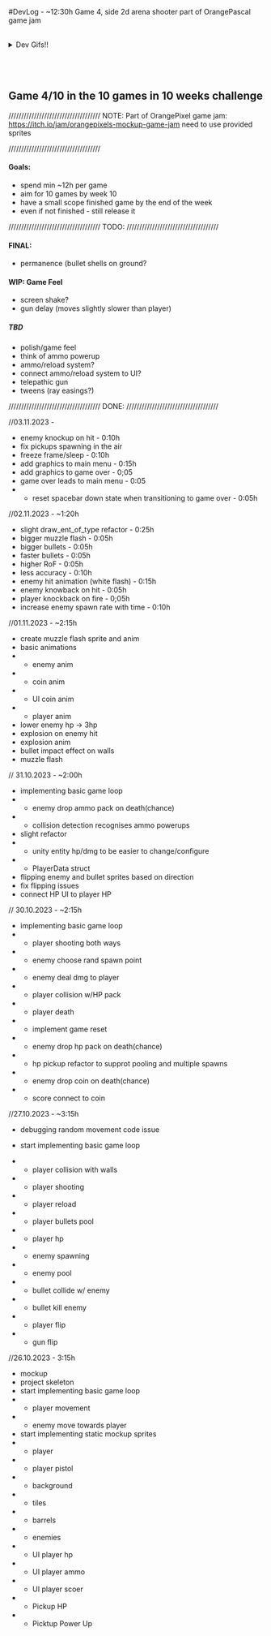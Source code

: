 #DevLog - ~12:30h
Game 4, side 2d arena shooter part of OrangePascal game jam

<br>

<details>
  <summary>Dev Gifs!!</summary>
  
  [![Image from Gyazo](https://i.gyazo.com/56f3a8aac61c4980e7b47ff8f43967a9.gif)](https://gyazo.com/56f3a8aac61c4980e7b47ff8f43967a9)

  [![Image from Gyazo](https://i.gyazo.com/cdc10e3ad8553fb04ddb98f7e7d854c8.gif)](https://gyazo.com/cdc10e3ad8553fb04ddb98f7e7d854c8)

  [![Image from Gyazo](https://i.gyazo.com/8c2c2ac24afb423e124a409755a647c5.gif)](https://gyazo.com/8c2c2ac24afb423e124a409755a647c5)

  [![Image from Gyazo](https://i.gyazo.com/9ea77803fcbc736e2160197130ddbb02.gif)](https://gyazo.com/9ea77803fcbc736e2160197130ddbb02)
  
</details>
<br>
<br>
<br>

## Game 4/10 in the 10 games in 10 weeks challenge
////////////////////////////////////
              NOTE:
Part of OrangePixel game jam: https://itch.io/jam/orangepixels-mockup-game-jam
need to use provided sprites

////////////////////////////////////
#### Goals:
- spend min ~12h per game
- aim for 10 games by week 10 
- have a small scope finished game by the end of the week
- even if not finished - still release it

////////////////////////////////////
              TODO:
////////////////////////////////////

#### FINAL:
- permanence (bullet shells on ground?

#### WIP: Game Feel
- screen shake?
- gun delay (moves slightly slower than player)


##### TBD
- polish/game feel
- think of ammo powerup
- ammo/reload system?
- connect ammo/reload system to UI?
- telepathic gun
- tweens (ray easings?)

////////////////////////////////////
              DONE:
////////////////////////////////////

//03.11.2023 -
- enemy knockup on hit - 0:10h
- fix pickups spawning in the air
- freeze frame/sleep - 0:10h
- add graphics to main menu - 0:15h
- add graphics to game over - 0;05
- game over leads to main menu - 0:05 
- - reset spacebar down state when transitioning to game over - 0:05h

//02.11.2023 - ~1:20h
- slight draw_ent_of_type refactor - 0:25h
- bigger muzzle flash - 0:05h
- bigger bullets - 0:05h
- faster bullets - 0:05h
- higher RoF - 0:05h
- less accuracy - 0:10h
- enemy hit animation (white flash) - 0:15h
- enemy knowback on hit - 0:05h
- player knockback on fire - 0;05h
- increase enemy spawn rate with time - 0:10h

//01.11.2023 - ~2:15h
- create muzzle flash sprite and anim
- basic animations
- - enemy anim
- - coin anim
- - UI coin anim
- - player anim
- lower enemy hp -> 3hp 
- explosion on enemy hit
- explosion anim
- bullet impact effect on walls
- muzzle flash

// 31.10.2023 - ~2:00h 
- implementing basic game loop
- - enemy drop ammo pack on death(chance)
- - collision detection recognises ammo powerups
- slight refactor
- - unity entity hp/dmg to be easier to change/configure
- - PlayerData struct
- flipping enemy and bullet sprites based on direction
- fix flipping issues
- connect HP UI to player HP

// 30.10.2023 - ~2:15h
- implementing basic game loop
- - player shooting both ways
- - enemy choose rand spawn point
- - enemy deal dmg to player
- - player collision w/HP pack
- - player death
- - implement game reset
- - enemy drop hp pack on death(chance)
- - hp pickup refactor to supprot pooling and multiple spawns
- - enemy drop coin on death(chance)
- - score connect to coin

//27.10.2023 - ~3:15h
- debugging random movement code issue

- start implementing basic game loop
- - player collision with walls
- - player shooting
- - player reload
- - player bullets pool
- - player hp
- - enemy spawning
- - enemy pool
- - bullet collide w/ enemy
- - bullet kill enemy
- - player flip
- - gun flip

//26.10.2023 - 3:15h
- mockup
- project skeleton
- start implementing basic game loop
- - player movement
- - enemy move towards player
- start implementing static mockup sprites
- - player
- - player pistol
- - background
- - tiles
- - barrels
- - enemies
- - UI player hp
- - UI player ammo
- - UI player scoer
- - Pickup HP
- - Picktup Power Up
